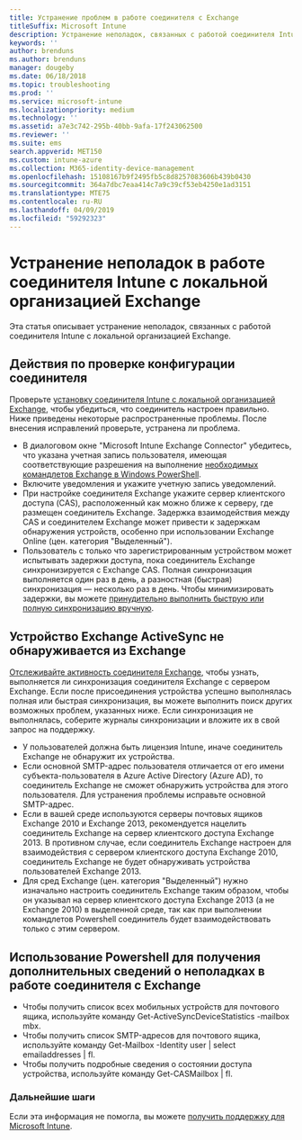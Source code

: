 ```yaml
---
title: Устранение проблем в работе соединителя с Exchange
titleSuffix: Microsoft Intune
description: Устранение неполадок, связанных с работой соединителя Intune с локальной организацией Exchange.
keywords: ''
author: brenduns
ms.author: brenduns
manager: dougeby
ms.date: 06/18/2018
ms.topic: troubleshooting
ms.prod: ''
ms.service: microsoft-intune
ms.localizationpriority: medium
ms.technology: ''
ms.assetid: a7e3c742-295b-40bb-9afa-17f243062500
ms.reviewer: ''
ms.suite: ems
search.appverid: MET150
ms.custom: intune-azure
ms.collection: M365-identity-device-management
ms.openlocfilehash: 15108167b9f2495fb5c8d8257083606b439b0430
ms.sourcegitcommit: 364a7dbc7eaa414c7a9c39cf53eb4250e1ad3151
ms.translationtype: MTE75
ms.contentlocale: ru-RU
ms.lasthandoff: 04/09/2019
ms.locfileid: "59292323"
---
```

# <a name="troubleshoot-the-intune-on-premises-exchange-connector"></a>Устранение неполадок в работе соединителя Intune с локальной организацией Exchange

Эта статья описывает устранение неполадок, связанных с работой соединителя Intune с локальной организацией Exchange.

## <a name="steps-for-checking-the-connector-configuration"></a>Действия по проверке конфигурации соединителя 

Проверьте [установку соединителя Intune с локальной организацией Exchange](exchange-connector-install.md), чтобы убедиться, что соединитель настроен правильно. Ниже приведены некоторые распространенные проблемы. После внесения исправлений проверьте, устранена ли проблема.

 - В диалоговом окне "Microsoft Intune Exchange Connector" убедитесь, что указана учетная запись пользователя, имеющая соответствующие разрешения на выполнение [необходимых командлетов Exchange в Windows PowerShell](exchange-connector-install.md#exchange-cmdlet-requirements).
- Включите уведомления и укажите учетную запись уведомлений.
 - При настройке соединителя Exchange укажите сервер клиентского доступа (CAS), расположенный как можно ближе к серверу, где размещен соединитель Exchange. Задержка взаимодействия между CAS и соединителем Exchange может привести к задержкам обнаружения устройств, особенно при использовании Exchange Online (цен. категория "Выделенный").
 - Пользователь с только что зарегистрированным устройством может испытывать задержки доступа, пока соединитель Exchange синхронизируется с Exchange CAS. Полная синхронизация выполняется один раз в день, а разностная (быстрая) синхронизация — несколько раз в день.  Чтобы минимизировать задержки, вы можете [принудительно выполнить быструю или полную синхронизацию вручную](exchange-connector-install.md#manually-force-a-quick-sync-or-full-sync).
 
## <a name="exchange-activesync-device-not-discovered-from-exchange"></a>Устройство Exchange ActiveSync не обнаруживается из Exchange
[Отслеживайте активность соединителя Exchange](exchange-connector-install.md#on-premises-exchange-connector-high-availability-support), чтобы узнать, выполняется ли синхронизация соединителя Exchange с сервером Exchange. Если после присоединения устройства успешно выполнялась полная или быстрая синхронизация, вы можете выполнить поиск других возможных проблем, указанных ниже. Если синхронизация не выполнялась, соберите журналы синхронизации и вложите их в свой запрос на поддержку.

 - У пользователей должна быть лицензия Intune, иначе соединитель Exchange не обнаружит их устройства.
 - Если основной SMTP-адрес пользователя отличается от его имени субъекта-пользователя в Azure Active Directory (Azure AD), то соединитель Exchange не сможет обнаружить устройства для этого пользователя. Для устранения проблемы исправьте основной SMTP-адрес.
 - Если в вашей среде используются серверы почтовых ящиков Exchange 2010 и Exchange 2013, рекомендуется нацелить соединитель Exchange на сервер клиентского доступа Exchange 2013. В противном случае, если соединитель Exchange настроен для взаимодействия с сервером клиентского доступа Exchange 2010, соединитель Exchange не будет обнаруживать устройства пользователей Exchange 2013. 
- Для сред Exchange (цен. категория "Выделенный") нужно изначально настроить соединитель Exchange таким образом, чтобы он указывал на сервер клиентского доступа Exchange 2013 (а не Exchange 2010) в выделенной среде, так как при выполнении командлетов Powershell соединитель будет взаимодействовать только с этим сервером.


## <a name="using-powershell-to-get-more-data-on-exchange-connector-issues"></a>Использование Powershell для получения дополнительных сведений о неполадках в работе соединителя с Exchange
- Чтобы получить список всех мобильных устройств для почтового ящика, используйте команду Get-ActiveSyncDeviceStatistics -mailbox mbx.
- Чтобы получить список SMTP-адресов для почтового ящика, используйте команду Get-Mailbox -Identity user | select emailaddresses | fl.
- Чтобы получить подробные сведения о состоянии доступа устройства, используйте команду Get-CASMailbox <upn> | fl.

### <a name="next-steps"></a>Дальнейшие шаги
Если эта информация не помогла, вы можете [получить поддержку для Microsoft Intune](get-support.md).
